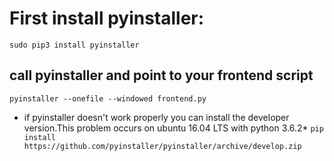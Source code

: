 #  First install pyinstaller:
```sudo pip3 install pyinstaller```
## call pyinstaller and point to your frontend script 
```pyinstaller --onefile --windowed frontend.py```
* if pyinstaller doesn't work properly you can install the developer version.This problem occurs on ubuntu 16.04 LTS with python 3.6.2*
```pip install https://github.com/pyinstaller/pyinstaller/archive/develop.zip```
